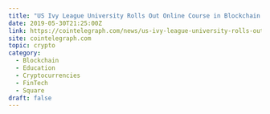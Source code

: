 ```yaml
---
title: "US Ivy League University Rolls Out Online Course in Blockchain and Cryptocurrency"
date: 2019-05-30T21:25:00Z
link: https://cointelegraph.com/news/us-ivy-league-university-rolls-out-online-course-in-blockchain-and-cryptocurrency?utm_medium=RSS&utm_source=hune
site: cointelegraph.com
topic: crypto
category:
  - Blockchain
  - Education
  - Cryptocurrencies
  - FinTech
  - Square
draft: false
---
```

